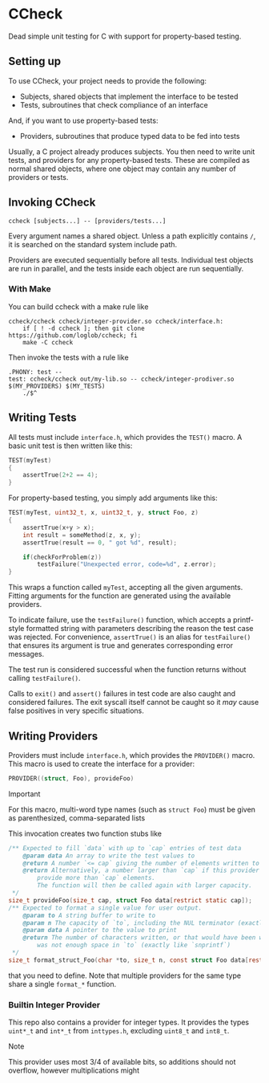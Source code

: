 # CCheck
Dead simple unit testing for C with support for property-based testing.

## Setting up
To use CCheck, your project needs to provide the following:
- Subjects, shared objects that implement the interface to be tested
- Tests, subroutines that check compliance of an interface

And, if you want to use property-based tests:
- Providers, subroutines that produce typed data to be fed into tests

Usually, a C project already produces subjects.
You then need to write unit tests, and providers for any property-based tests.
These are compiled as normal shared objects, where one object may contain any number of providers or tests.

## Invoking CCheck
```
ccheck [subjects...] -- [providers/tests...]
```
Every argument names a shared object.
Unless a path explicitly contains `/`, it is searched on the standard system include path.

Providers are executed sequentially before all tests.
Individual test objects are run in parallel, and the tests inside each object are run sequentially.

### With Make
You can build ccheck with a make rule like
```make
ccheck/ccheck ccheck/integer-provider.so ccheck/interface.h:
	if [ ! -d ccheck ]; then git clone https://github.com/loglob/ccheck; fi
	make -C ccheck
```
Then invoke the tests with a rule like
```make
.PHONY: test --
test: ccheck/ccheck out/my-lib.so -- ccheck/integer-prodiver.so $(MY_PROVIDERS) $(MY_TESTS)
	./$^
```

## Writing Tests
All tests must include `interface.h`, which provides the `TEST()` macro.
A basic unit test is then written like this:
```c
TEST(myTest)
{
	assertTrue(2+2 == 4);
}
```
For property-based testing, you simply add arguments like this:
```c
TEST(myTest, uint32_t, x, uint32_t, y, struct Foo, z)
{ 
	assertTrue(x+y > x);
	int result = someMethod(z, x, y);
	assertTrue(result == 0, " got %d", result);

	if(checkForProblem(z))
		testFailure("Unexpected error, code=%d", z.error);
}
```
This wraps a function called `myTest`, accepting all the given arguments.
Fitting arguments for the function are generated using the available providers.

To indicate failure, use the `testFailure()` function, which accepts a printf-style formatted string with parameters describing the reason the test case was rejected.
For convenience, `assertTrue()` is an alias for `testFailure()` that ensures its argument is true and generates corresponding error messages.

The test run is considered successful when the function returns without calling `testFailure()`.

Calls to `exit()` and `assert()` failures in test code are also caught and considered failures.
The exit syscall itself cannot be caught so it *may* cause false positives in very specific situations.

## Writing Providers
Providers must include `interface.h`, which provides the `PROVIDER()` macro.
This macro is used to create the interface for a provider:
```c
PROVIDER((struct, Foo), provideFoo)
```
> [!IMPORTANT]
> For this macro, multi-word type names (such as `struct Foo`) must be given as parenthesized, comma-separated lists

This invocation creates two function stubs like
```c
/** Expected to fill `data` with up to `cap` entries of test data
	@param data An array to write the test values to
	@return A number `<= cap` giving the number of elements written to `data` on success.
	@return Alternatively, a number larger than `cap` if this provider would like to
		provide more than `cap` elements.
		The function will then be called again with larger capacity.
 */
size_t provideFoo(size_t cap, struct Foo data[restrict static cap]);
/** Expected to format a single value for user output.
	@param to A string buffer to write to
	@param n The capacity of `to`, including the NUL terminator (exactly like `snprintf`)
	@param data A pointer to the value to print
	@return The number of characters written, or that would have been written if there
		was not enough space in `to` (exactly like `snprintf`)
 */
size_t format_struct_Foo(char *to, size_t n, const struct Foo data[restrict static 1]);
```
that you need to define.
Note that multiple providers for the same type share a single `format_*` function.

### Builtin Integer Provider
This repo also contains a provider for integer types.
It provides the types `uint*_t` and `int*_t` from `inttypes.h`, excluding `uint8_t` and `int8_t`.
> [!NOTE]
> This provider uses most 3/4 of available bits, so additions should not overflow, however multiplications might
